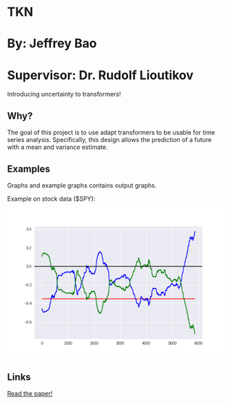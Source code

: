 # TKN
# By: Jeffrey Bao
# Supervisor: Dr. Rudolf Lioutikov

Introducing uncertainty to transformers!

## Why?

The goal of this project is to use adapt transformers to be usable for time series analysis. Specifically, this design allows the prediction of a future with a mean and variance estimate.

## Examples

Graphs and example graphs contains output graphs.

Example on stock data ($SPY):

![training](/training.gif)

## Links

[Read the paper!](TKN.pdf)
